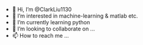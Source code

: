 - 👋 Hi, I’m @ClarkLiu1130
- 👀 I’m interested in machine-learning & matlab etc.
- 🌱 I’m currently learning python
- 💞️ I’m looking to collaborate on ...
- 📫 How to reach me ...

<!---
ClarkLiu1130/ClarkLiu1130 is a ✨ special ✨ repository because its `README.md` (this file) appears on your GitHub profile.
You can click the Preview link to take a look at your changes.
--->
